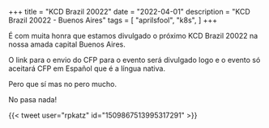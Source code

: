 +++
title = "KCD Brazil 20022"
date = "2022-04-01"
description = "KCD Brazil 20022 - Buenos Aires"
tags = [
    "aprilsfool",
    "k8s",
]
+++

É com muita honra que estamos divulgado o próximo KCD Brazil 20022 na nossa amada capital Buenos Aires.

O link para o envio do CFP para o evento será divulgado logo e o evento só aceitará CFP em Español que é a língua nativa.

Pero que sí mas no pero mucho.

No pasa nada!
<br>

{{< tweet user="rpkatz" id="1509867513995317291" >}}

<br>
